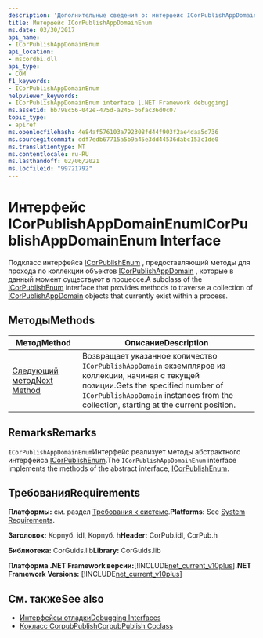 ```yaml
---
description: 'Дополнительные сведения о: интерфейс ICorPublishAppDomainEnum'
title: Интерфейс ICorPublishAppDomainEnum
ms.date: 03/30/2017
api_name:
- ICorPublishAppDomainEnum
api_location:
- mscordbi.dll
api_type:
- COM
f1_keywords:
- ICorPublishAppDomainEnum
helpviewer_keywords:
- ICorPublishAppDomainEnum interface [.NET Framework debugging]
ms.assetid: bb798c56-042e-475d-a245-b6fac36d0c07
topic_type:
- apiref
ms.openlocfilehash: 4e84af576103a792308fd44f903f2ae4daa5d736
ms.sourcegitcommit: ddf7edb67715a5b9a45e3dd44536dabc153c1de0
ms.translationtype: MT
ms.contentlocale: ru-RU
ms.lasthandoff: 02/06/2021
ms.locfileid: "99721792"
---
```

# <a name="icorpublishappdomainenum-interface"></a><span data-ttu-id="0c997-103">Интерфейс ICorPublishAppDomainEnum</span><span class="sxs-lookup"><span data-stu-id="0c997-103">ICorPublishAppDomainEnum Interface</span></span>

<span data-ttu-id="0c997-104">Подкласс интерфейса [ICorPublishEnum](icorpublishenum-interface.md) , предоставляющий методы для прохода по коллекции объектов [ICorPublishAppDomain](icorpublishappdomain-interface.md) , которые в данный момент существуют в процессе.</span><span class="sxs-lookup"><span data-stu-id="0c997-104">A subclass of the [ICorPublishEnum](icorpublishenum-interface.md) interface that provides methods to traverse a collection of [ICorPublishAppDomain](icorpublishappdomain-interface.md) objects that currently exist within a process.</span></span>  
  
## <a name="methods"></a><span data-ttu-id="0c997-105">Методы</span><span class="sxs-lookup"><span data-stu-id="0c997-105">Methods</span></span>  
  
|<span data-ttu-id="0c997-106">Метод</span><span class="sxs-lookup"><span data-stu-id="0c997-106">Method</span></span>|<span data-ttu-id="0c997-107">Описание</span><span class="sxs-lookup"><span data-stu-id="0c997-107">Description</span></span>|  
|------------|-----------------|  
|[<span data-ttu-id="0c997-108">Следующий метод</span><span class="sxs-lookup"><span data-stu-id="0c997-108">Next Method</span></span>](icorpublishappdomainenum-next-method.md)|<span data-ttu-id="0c997-109">Возвращает указанное количество `ICorPublishAppDomain` экземпляров из коллекции, начиная с текущей позиции.</span><span class="sxs-lookup"><span data-stu-id="0c997-109">Gets the specified number of `ICorPublishAppDomain` instances from the collection, starting at the current position.</span></span>|  
  
## <a name="remarks"></a><span data-ttu-id="0c997-110">Remarks</span><span class="sxs-lookup"><span data-stu-id="0c997-110">Remarks</span></span>  

 <span data-ttu-id="0c997-111">`ICorPublishAppDomainEnum`Интерфейс реализует методы абстрактного интерфейса [ICorPublishEnum](icorpublishenum-interface.md).</span><span class="sxs-lookup"><span data-stu-id="0c997-111">The `ICorPublishAppDomainEnum` interface implements the methods of the abstract interface, [ICorPublishEnum](icorpublishenum-interface.md).</span></span>  
  
## <a name="requirements"></a><span data-ttu-id="0c997-112">Требования</span><span class="sxs-lookup"><span data-stu-id="0c997-112">Requirements</span></span>  

 <span data-ttu-id="0c997-113">**Платформы:** см. раздел [Требования к системе](../../get-started/system-requirements.md).</span><span class="sxs-lookup"><span data-stu-id="0c997-113">**Platforms:** See [System Requirements](../../get-started/system-requirements.md).</span></span>  
  
 <span data-ttu-id="0c997-114">**Заголовок:** Корпуб. idl, Корпуб. h</span><span class="sxs-lookup"><span data-stu-id="0c997-114">**Header:** CorPub.idl, CorPub.h</span></span>  
  
 <span data-ttu-id="0c997-115">**Библиотека:** CorGuids.lib</span><span class="sxs-lookup"><span data-stu-id="0c997-115">**Library:** CorGuids.lib</span></span>  
  
 <span data-ttu-id="0c997-116">**Платформа .NET Framework версии:**[!INCLUDE[net_current_v10plus](../../../../includes/net-current-v10plus-md.md)]</span><span class="sxs-lookup"><span data-stu-id="0c997-116">**.NET Framework Versions:** [!INCLUDE[net_current_v10plus](../../../../includes/net-current-v10plus-md.md)]</span></span>  
  
## <a name="see-also"></a><span data-ttu-id="0c997-117">См. также</span><span class="sxs-lookup"><span data-stu-id="0c997-117">See also</span></span>

- [<span data-ttu-id="0c997-118">Интерфейсы отладки</span><span class="sxs-lookup"><span data-stu-id="0c997-118">Debugging Interfaces</span></span>](debugging-interfaces.md)
- [<span data-ttu-id="0c997-119">Кокласс CorpubPublish</span><span class="sxs-lookup"><span data-stu-id="0c997-119">CorpubPublish Coclass</span></span>](corpubpublish-coclass.md)
